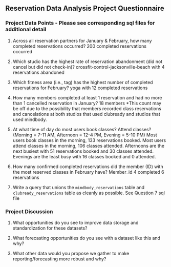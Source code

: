 ## Reservation Data Analysis Project Questionnaire

### Project Data Points - Please see corresponding sql files for additional detail
1. Across all reservation partners for January & February, how many completed reservations occurred?
200 completed reservations occurred

2. Which studio has the highest rate of reservation abandonment (did not cancel but did not check-in)?
crossfit-control-jacksonville-beach with 4 reservations abandoned

3. Which fitness area (i.e., tag) has the highest number of completed reservations for February?
yoga with 12 completed reservations

4. How many members completed at least 1 reservation and had no more than 1 cancelled reservation in January?
18 members 
*This count may be off due to the possibility that members recorded class reservations and cancelations at both studios that used clubready and studios that used mindbody.

5. At what time of day do most users book classes? Attend classes? (Morning = 7-11 AM, Afternoon = 12-4 PM, Evening = 5-10 PM)
Most users book classes in the morning, 133 reservations booked. Most users attend classes in the morning, 106 classes attended.
Afternoons are the next busiest with 51 reservations booked and 30 classes attended.
Evenings are the least busy with 16 classes booked and 0 attended.

6. How many confirmed completed reservations did the member (ID) with the most reserved classes in February have?
Member_id 4 completed 6 reservations

7. Write a query that unions the `mindbody_reservations` table and `clubready_reservations` table as cleanly as possible.
See Question 7 sql file

### Project Discussion
1. What opportunities do you see to improve data storage and standardization for these datasets?

2. What forecasting opportunities do you see with a dataset like this and why?

3. What other data would you propose we gather to make reporting/forecasting more robust and why?
